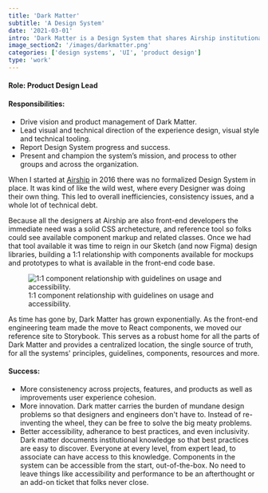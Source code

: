 ```yaml
---
title: 'Dark Matter'
subtitle: 'A Design System'
date: '2021-03-01'
intro: 'Dark Matter is a Design System that shares Airship institutional knowledge across the organization. It collects the solved problems that internal teams confront over and over again. It includes brand usage, UX rules, interface components, and code for common workflows.' 
image_section2: '/images/darkmatter.png'
categories: ['design systems', 'UI', 'product design']
type: 'work'
---
```


#### Role: Product Design Lead

#### Responsibilities:

- Drive vision and product management of Dark Matter.
- Lead visual and technical direction of the experience design, visual style and technical tooling. 
- Report Design System progress and success.
- Present and champion the system’s mission, and process to other groups and across the organization. 

When I started at <a href="https://www.airship.com/">Airship</a> in 2016 there was no formalized Design System in place. It was kind of like the wild west, where every Designer was doing their own thing. This led to overall inefficiencies, consistency issues, and a whole lot of technical debt. 

Because all the designers at Airship are also front-end developers the immediate need was a solid CSS archetecture, and reference tool so folks could see available component markup and related classes. Once we had that tool available it was time to reign in our Sketch (and now Figma) design libraries, building a 1:1 relationship with components available for mockups and prototypes to what is available in the front-end code base.

<figure>
    <img src="/images/dark-matter-buttons.png" alt="1:1 component relationship with guidelines on usage and accessibility." />
        <figcaption>
        1:1 component relationship with guidelines on usage and accessibility.
        </figcaption>
</figure>

As time has gone by, Dark Matter has grown exponentially. As the front-end engineering team made the move to React components, we moved our reference site to Storybook. This serves as a robust home for all the parts of Dark Matter and provides a centralized location, the single source of truth, for all the systems' principles, guidelines, components, resources and more. 

#### Success:

- More consistenency across projects, features, and products as well as improvements user experience cohesion.
- More innovation. Dark matter carries the burden of mundane design problems so that designers and engineers don't have to. Instead of re-inventing the wheel, they can be free to solve the big meaty problems. 
- Better accessibility, adherance to best practices, and even inclusivity. Dark matter documents institutional knowledge so that best practices are easy to discover. Everyone at every level, from expert lead, to associate can have access to this knowledge. Components in the system can be accessible from the start, out-of-the-box. No need to leave things like accessibility and performance to be an afterthought or an add-on ticket that folks never close. 